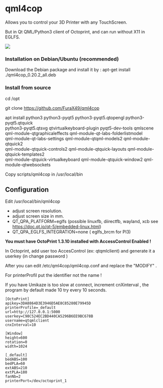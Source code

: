 # qml4cop
Allows you to control your 3D Printer with any   TouchScreen.

But in Qt QML/Python3   client  of  Octoprint,  and can run without X11 in EGLFS.

![](https://github.com/FuraX49/qml4cop/wiki/Print.png)



### Installation on Debian/Ubuntu (recommended)

Download the Debian package and install it by : apt-get install ./qml4cop_0.20.2_all.deb



### Install from source

cd /opt

git clone https://github.com/FuraX49/qml4cop

apt install python3 python3-pyqt5 python3-pyqt5.qtopengl python3-pyqt5.qtquick \
python3-pyqt5.qtsvg qtvirtualkeyboard-plugin pyqt5-dev-tools qmlscene \
qml-module-qtgraphicaleffects qml-module-qt-labs-folderlistmodel \
qml-module-qt-labs-settings qml-module-qtqml-models2 qml-module-qtquick2 \
qml-module-qtquick-controls2 qml-module-qtquick-layouts qml-module-qtquick-templates2 \
qml-module-qtquick-virtualkeyboard qml-module-qtquick-window2 qml-module-qtwebsockets



Copy scripts/qml4cop in /usr/local/bin 

## Configuration

Edit /usr/local/bin/qml4cop 

- adjust screen resolution.
- adjust screen size  in mm.  
- QT_QPA_PLATFORM=eglfs  (possible  linuxfb, diirectfb, wayland, xcb    see https://doc.qt.io/qt-5/embedded-linux.html)
- QT_QPA_EGLFS_INTEGRATION=none ( eglfs_brcm for PI3)



 **You must have OctoPrint 1.3.10 installed with AccessControl Enabled !**

In Octoprint, add user too AccesControl (ex: qtqmlclient)  and generate it a userkey (in change password )

After you can edit /etc/qml4cop/qml4cop.conf  and replace the "MODIFY" .  

For printerProfil  put the identifier not the name !

If you have Umikaze is too slow at connect, increment cnXinterval , the program by default made 10 try  every 10 seconds.

```
[OctoPrint]
apikey=3DA8864D3E3946D5AE8C85280E79945D
printerProfile=_default
url=http://127.0.0.1:5000
userkey=C98C524EC2BD440CA5296B6EE9BC678B
username=qtqmlclient
cnxInterval=10

[Window]
height=600
rotation=0
width=1024

[_default]
bedABS=100
bedPLA=60
extABS=210
extPLA=180
fanNb=2
printerPort=/dev/octoprint_1
```

 